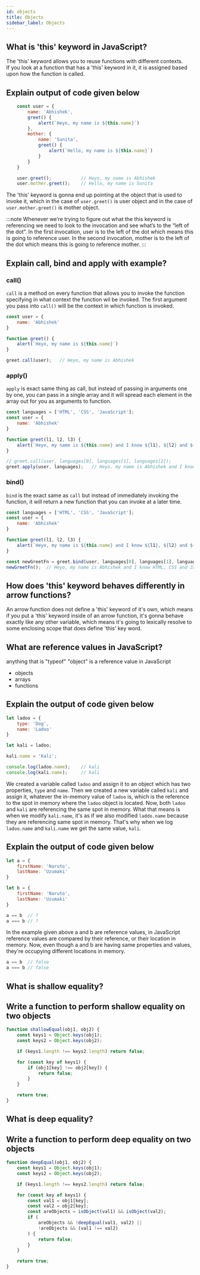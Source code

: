 ```yaml
---
id: objects
title: Objects
sidebar_label: Objects
---
```


## What is 'this' keyword in JavaScript?

The 'this' keyword allows you to reuse functions with different contexts.<br/>
If you look at a function that has a 'this' keyword in it, it is assigned based upon how the function is called.


## Explain output of code given below

```js
    const user = {
        name: 'Abhishek',
        greet() {
            alert(`Heyo, my name is ${this.name}`)
        },
        mother: {
            name: 'Sunita',
            greet() {
                alert(`Hello, my name is ${this.name}`)
            }
        }
    }

    user.greet();           // Heyo, my name is Abhishek
    user.mother.greet();    // Hello, my name is Sunita
```

The 'this' keyword is gonna end up pointing at the object that is used to invoke it, which in the case of `user.greet()` is user object and in the case of `user.mother.greet()` is mother object.

:::note
Whenever we’re trying to figure out what the this keyword is referencing we need to look to the invocation and see what’s to the “left of the dot”. In the first invocation, user is to the left of the dot which means this is going to reference user. In the second invocation, mother is to the left of the dot which means this is going to reference mother.
:::

## Explain call, bind and apply with example?

### call()

`call` is a method on every function that allows you to invoke the function specifying in what context the function wil be invoked. 
The first argument you pass into `call()` will be the context in which function is invoked.

```js
const user = {
    name: 'Abhishek'   
}

function greet() {
    alert(`Heyo, my name is ${this.name}`)
}

greet.call(user);   // Heyo, my name is Abhishek
```

### apply()

`apply` is exact same thing as call, but instead of passing in arguments one by one, you can pass in a single array and it will spread each element in the array out for you as arguments to function.

```js
const languages = ['HTML', 'CSS', 'JavaScript'];
const user = {
    name: 'Abhishek'
}

function greet(l1, l2, l3) {
    alert(`Heyo, my name is ${this.name} and I know ${l1}, ${l2} and ${l3}`)
}

// greet.call(user, languages[0], languages[1], languages[2]);
greet.apply(user, languages);   // Heyo, my name is Abhishek and I know HTML, CSS and JavaScript
```

### bind()

`bind` is the exact same as `call` but instead of immediately invoking the function, it will return a new function that you can invoke at a later time.

```js
const languages = ['HTML', 'CSS', 'JavaScript'];
const user = {
    name: 'Abhishek'
}

function greet(l1, l2, l3) {
    alert(`Heyo, my name is ${this.name} and I know ${l1}, ${l2} and ${l3}`)
}

const newGreetFn = greet.bind(user, languages[0], languages[1], languages[2]);
newGreetFn();  // Heyo, my name is Abhishek and I know HTML, CSS and JavaScript
```

## How does 'this' keyword behaves differently in arrow functions?

An arrow function does not define a 'this' keyword of it's own, which means if you put a 'this' keyword inside of an arrow function, it's gonna behave exactly like any other variable, which means it's going to lexically resolve to some enclosing scope that does define 'this' key word.

## What are reference values in JavaScript?

anything that is "typeof" "object" is a reference value in JavaScript

* objects
* arrays
* functions

## Explain the output of code given below

```js
let ladoo = {
    type: 'Dog',
    name: 'Ladoo'
}

let kali = ladoo;

kali.name = 'Kali';

console.log(ladoo.name);    // kali
console.log(kali.name);     // kali
```
We created a variable called `ladoo` and assign it to an object which has two properties, `type` and `name`. Then we created a new variable called `kali` and assign it, whatever the in-memory value of `ladoo` is, which is the reference to the spot in memory where the `ladoo` object is located. Now, both `ladoo` and `kali` are referencing the same spot in memory. What that means is when we modify `kali.name`, it's as if we also modified `laddo.name` because they are referencing same spot in memory. That's why when we log `ladoo.name` and `kali.name` we get the same value, `kali`.

## Explain the output of code given below

```js
let a = {
    firstName: 'Naruto',
    lastName: 'Uzumaki'
}

let b = {
    firstName: 'Naruto',
    lastName: 'Uzumaki'
}

a == b  // ?
a === b // ?
```

In the example given above a and b are reference values, in JavaScript reference values are compared by their reference, or their location in memory. Now, even though a and b are having same properties and values, they're occupying different locations in memory.

```js
a == b  // false
a === b // false
```

## What is shallow equality?

## Write a function to perform shallow equality on two objects

```js
function shallowEqual(obj1, obj2) {
    const keys1 = Object.keys(obj1);
    const keys2 = Object.keys(obj2);

    if (keys1.length !== keys2.length) return false;

    for (const key of keys1) {
        if (obj1[key] !== obj2[key]) {
            return false;
        }
    }

    return true;
}
```
## What is deep equality?

## Write a function to perform deep equality on two objects

```js
function deepEqual(obj1, obj2) {
    const keys1 = Object.keys(obj1);
    const keys2 = Object.keys(obj2);

    if (keys1.length !== keys2.length) return false;

    for (const key of keys1) {
        const val1 = obj1[key];
        const val2 = obj2[key];
        const areObjects = isObject(val1) && isObject(val2);
        if (
            areObjects && !deepEqual(val1, val2) || 
            !areObjects && (val1 !== val2)
        ) {
            return false;
        }
    }

    return true;
}
```
